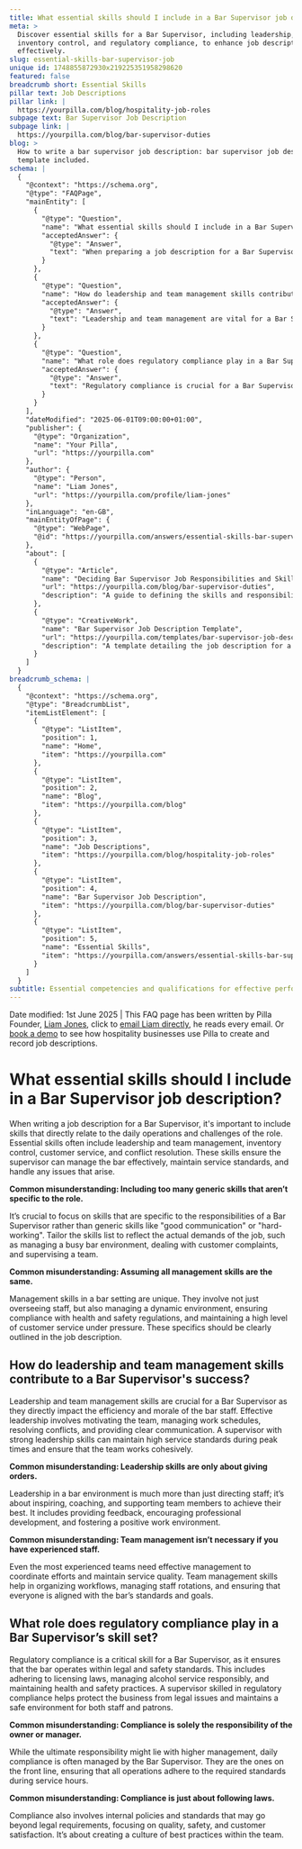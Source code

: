 ```yaml
---
title: What essential skills should I include in a Bar Supervisor job description?
meta: >
  Discover essential skills for a Bar Supervisor, including leadership,
  inventory control, and regulatory compliance, to enhance job descriptions
  effectively.
slug: essential-skills-bar-supervisor-job
unique id: 1748855872930x219225351958298620
featured: false
breadcrumb short: Essential Skills
pillar text: Job Descriptions
pillar link: |
  https://yourpilla.com/blog/hospitality-job-roles
subpage text: Bar Supervisor Job Description
subpage link: |
  https://yourpilla.com/blog/bar-supervisor-duties
blog: >
  How to write a bar supervisor job description: bar supervisor job description
  template included.
schema: |
  {
    "@context": "https://schema.org",
    "@type": "FAQPage",
    "mainEntity": [
      {
        "@type": "Question",
        "name": "What essential skills should I include in a Bar Supervisor job description?",
        "acceptedAnswer": {
          "@type": "Answer",
          "text": "When preparing a job description for a Bar Supervisor, include skills pertinent to daily operations and challenges, such as leadership, team management, inventory control, customer service, and conflict resolution. Focus on skills tailored to managing a busy bar, addressing customer complaints, and overseeing team performance to ensure effective operation and high service standards."
        }
      },
      {
        "@type": "Question",
        "name": "How do leadership and team management skills contribute to a Bar Supervisor's success?",
        "acceptedAnswer": {
          "@type": "Answer",
          "text": "Leadership and team management are vital for a Bar Supervisor. Effective leadership includes motivating the team, managing schedules, resolving conflicts, and communicating clearly. Strong leadership ensures high service standards during busy periods and promotes a cohesive team environment."
        }
      },
      {
        "@type": "Question",
        "name": "What role does regulatory compliance play in a Bar Supervisor’s skill set?",
        "acceptedAnswer": {
          "@type": "Answer",
          "text": "Regulatory compliance is crucial for a Bar Supervisor to ensure the bar operates within legal and safety standards. This role involves adhering to licensing laws, responsible alcohol service, and health and safety practices, which are essential for preventing legal issues and maintaining a safe environment."
        }
      }
    ],
    "dateModified": "2025-06-01T09:00:00+01:00",
    "publisher": {
      "@type": "Organization",
      "name": "Your Pilla",
      "url": "https://yourpilla.com"
    },
    "author": {
      "@type": "Person",
      "name": "Liam Jones",
      "url": "https://yourpilla.com/profile/liam-jones"
    },
    "inLanguage": "en-GB",
    "mainEntityOfPage": {
      "@type": "WebPage",
      "@id": "https://yourpilla.com/answers/essential-skills-bar-supervisor-job"
    },
    "about": [
      {
        "@type": "Article",
        "name": "Deciding Bar Supervisor Job Responsibilities and Skills",
        "url": "https://yourpilla.com/blog/bar-supervisor-duties",
        "description": "A guide to defining the skills and responsibilities needed for a Bar Supervisor role."
      },
      {
        "@type": "CreativeWork",
        "name": "Bar Supervisor Job Description Template",
        "url": "https://yourpilla.com/templates/bar-supervisor-job-description",
        "description": "A template detailing the job description for a Bar Supervisor, covering necessary skills and duties."
      }
    ]
  }
breadcrumb_schema: |
  {
    "@context": "https://schema.org",
    "@type": "BreadcrumbList",
    "itemListElement": [
      {
        "@type": "ListItem",
        "position": 1,
        "name": "Home",
        "item": "https://yourpilla.com"
      },
      {
        "@type": "ListItem",
        "position": 2,
        "name": "Blog",
        "item": "https://yourpilla.com/blog"
      },
      {
        "@type": "ListItem",
        "position": 3,
        "name": "Job Descriptions",
        "item": "https://yourpilla.com/blog/hospitality-job-roles"
      },
      {
        "@type": "ListItem",
        "position": 4,
        "name": "Bar Supervisor Job Description",
        "item": "https://yourpilla.com/blog/bar-supervisor-duties"
      },
      {
        "@type": "ListItem",
        "position": 5,
        "name": "Essential Skills",
        "item": "https://yourpilla.com/answers/essential-skills-bar-supervisor-job"
      }
    ]
  }
subtitle: Essential competencies and qualifications for effective performance
---
```


Date modified: 1st June 2025 | This FAQ page has been written by Pilla Founder, [Liam Jones](https://yourpilla.com/profile/liam-jones), click to [email Liam directly](https://mailto:liam@yourpilla.com/), he reads every email. Or [book a demo](https://calendly.com/pilla/demo) to see how hospitality businesses use Pilla to create and record job descriptions.

# What essential skills should I include in a Bar Supervisor job description?

When writing a job description for a Bar Supervisor, it's important to include skills that directly relate to the daily operations and challenges of the role. Essential skills often include leadership and team management, inventory control, customer service, and conflict resolution. These skills ensure the supervisor can manage the bar effectively, maintain service standards, and handle any issues that arise.

**Common misunderstanding: Including too many generic skills that aren’t specific to the role.**

It’s crucial to focus on skills that are specific to the responsibilities of a Bar Supervisor rather than generic skills like "good communication" or "hard-working". Tailor the skills list to reflect the actual demands of the job, such as managing a busy bar environment, dealing with customer complaints, and supervising a team.

**Common misunderstanding: Assuming all management skills are the same.**

Management skills in a bar setting are unique. They involve not just overseeing staff, but also managing a dynamic environment, ensuring compliance with health and safety regulations, and maintaining a high level of customer service under pressure. These specifics should be clearly outlined in the job description.

## How do leadership and team management skills contribute to a Bar Supervisor's success?

Leadership and team management skills are crucial for a Bar Supervisor as they directly impact the efficiency and morale of the bar staff. Effective leadership involves motivating the team, managing work schedules, resolving conflicts, and providing clear communication. A supervisor with strong leadership skills can maintain high service standards during peak times and ensure that the team works cohesively.

**Common misunderstanding: Leadership skills are only about giving orders.**

Leadership in a bar environment is much more than just directing staff; it’s about inspiring, coaching, and supporting team members to achieve their best. It includes providing feedback, encouraging professional development, and fostering a positive work environment.

**Common misunderstanding: Team management isn’t necessary if you have experienced staff.**

Even the most experienced teams need effective management to coordinate efforts and maintain service quality. Team management skills help in organizing workflows, managing staff rotations, and ensuring that everyone is aligned with the bar’s standards and goals.

## What role does regulatory compliance play in a Bar Supervisor’s skill set?

Regulatory compliance is a critical skill for a Bar Supervisor, as it ensures that the bar operates within legal and safety standards. This includes adhering to licensing laws, managing alcohol service responsibly, and maintaining health and safety practices. A supervisor skilled in regulatory compliance helps protect the business from legal issues and maintains a safe environment for both staff and patrons.

**Common misunderstanding: Compliance is solely the responsibility of the owner or manager.**

While the ultimate responsibility might lie with higher management, daily compliance is often managed by the Bar Supervisor. They are the ones on the front line, ensuring that all operations adhere to the required standards during service hours.

**Common misunderstanding: Compliance is just about following laws.**

Compliance also involves internal policies and standards that may go beyond legal requirements, focusing on quality, safety, and customer satisfaction. It’s about creating a culture of best practices within the team.
